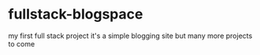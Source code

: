 # fullstack-blogspace
<p>my first full stack project it's a simple blogging site but many more projects to come</p>
